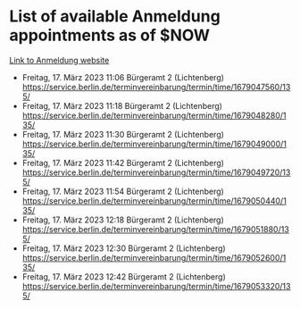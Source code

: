 # List of available Anmeldung appointments as of $NOW
[Link to Anmeldung website](https://service.berlin.de/terminvereinbarung/termin/tag.php?termin=1&anliegen[]=120686&dienstleisterlist=122210,122217,327316,122219,327312,122227,327314,122231,327346,122243,327348,122254,122252,329742,122260,329745,122262,329748,122271,327278,122273,327274,122277,327276,330436,122280,327294,122282,327290,122284,327292,122291,327270,122285,327266,122286,327264,122296,327268,150230,329760,122297,327286,122294,327284,122312,329763,122314,329775,122304,327330,122311,327334,122309,327332,317869,122281,327352,122279,329772,122283,122276,327324,122274,327326,122267,329766,122246,327318,122251,327320,122257,327322,122208,327298,122226,327300&herkunft=http%3A%2F%2Fservice.berlin.de%2Fdienstleistung%2F120686%2F)
- Freitag, 17. März 2023 11:06 Bürgeramt 2 (Lichtenberg) https://service.berlin.de/terminvereinbarung/termin/time/1679047560/135/
- Freitag, 17. März 2023 11:18 Bürgeramt 2 (Lichtenberg) https://service.berlin.de/terminvereinbarung/termin/time/1679048280/135/
- Freitag, 17. März 2023 11:30 Bürgeramt 2 (Lichtenberg) https://service.berlin.de/terminvereinbarung/termin/time/1679049000/135/
- Freitag, 17. März 2023 11:42 Bürgeramt 2 (Lichtenberg) https://service.berlin.de/terminvereinbarung/termin/time/1679049720/135/
- Freitag, 17. März 2023 11:54 Bürgeramt 2 (Lichtenberg) https://service.berlin.de/terminvereinbarung/termin/time/1679050440/135/
- Freitag, 17. März 2023 12:18 Bürgeramt 2 (Lichtenberg) https://service.berlin.de/terminvereinbarung/termin/time/1679051880/135/
- Freitag, 17. März 2023 12:30 Bürgeramt 2 (Lichtenberg) https://service.berlin.de/terminvereinbarung/termin/time/1679052600/135/
- Freitag, 17. März 2023 12:42 Bürgeramt 2 (Lichtenberg) https://service.berlin.de/terminvereinbarung/termin/time/1679053320/135/
